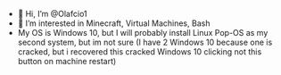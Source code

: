- 👋 Hi, I’m @Olafcio1
- 👀 I’m interested in Minecraft, Virtual Machines, Bash
- My OS is Windows 10, but I will probably install Linux Pop-OS as my second system, but im not sure (I have 2 Windows 10 because one is cracked, but i recovered this cracked Windows 10 clicking not this button on machine restart)
